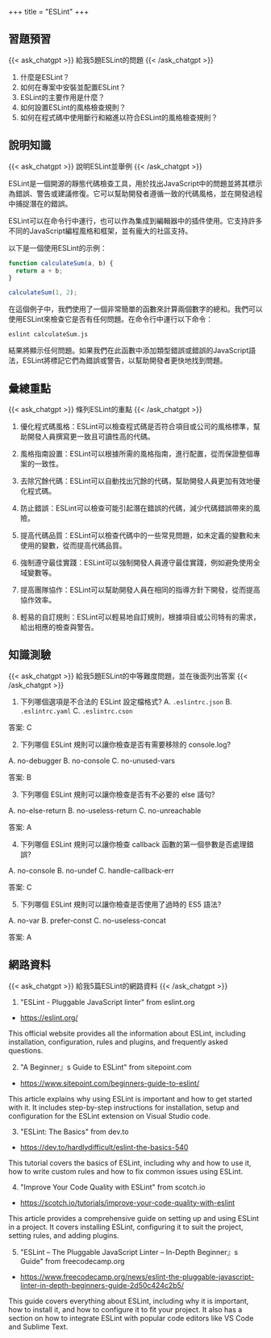 +++
title = "ESLint"
+++
## 習題預習
{{< ask_chatgpt >}}
給我5題ESLint的問題
{{< /ask_chatgpt >}}



1. 什麼是ESLint？
2. 如何在專案中安裝並配置ESLint？
3. ESLint的主要作用是什麼？
4. 如何設置ESLint的風格檢查規則？
5. 如何在程式碼中使用斷行和縮進以符合ESLint的風格檢查規則？   

## 說明知識
{{< ask_chatgpt >}}
說明ESLint並舉例
{{< /ask_chatgpt >}}



ESLint是一個開源的靜態代碼檢查工具，用於找出JavaScript中的問題並將其標示為錯誤、警告或建議修復。它可以幫助開發者遵循一致的代碼風格，並在開發過程中捕捉潛在的錯誤。

ESLint可以在命令行中運行，也可以作為集成到編輯器中的插件使用。它支持許多不同的JavaScript編程風格和框架，並有龐大的社區支持。

以下是一個使用ESLint的示例：

```javascript
function calculateSum(a, b) {
  return a + b;
}

calculateSum(1, 2);
```

在這個例子中，我們使用了一個非常簡單的函數來計算兩個數字的總和。我們可以使用ESLint來檢查它是否有任何問題。在命令行中運行以下命令：

```
eslint calculateSum.js
```

結果將顯示任何問題。如果我們在此函數中添加類型錯誤或錯誤的JavaScript語法，ESLint將標記它們為錯誤或警告，以幫助開發者更快地找到問題。   

## 彙總重點
{{< ask_chatgpt >}}
條列ESLint的重點
{{< /ask_chatgpt >}}



1. 優化程式碼風格：ESLint可以檢查程式碼是否符合項目或公司的風格標準，幫助開發人員撰寫更一致且可讀性高的代碼。

2. 風格指南設置：ESLint可以根據所需的風格指南，進行配置，從而保證整個專案的一致性。

3. 去除冗餘代碼：ESLint可以自動找出冗餘的代碼，幫助開發人員更加有效地優化程式碼。

4. 防止錯誤：ESLint可以檢查可能引起潛在錯誤的代碼，減少代碼錯誤帶來的風險。

5. 提高代碼品質：ESLint可以檢查代碼中的一些常見問題，如未定義的變數和未使用的變數，從而提高代碼品質。

6. 強制遵守最佳實踐：ESLint可以強制開發人員遵守最佳實踐，例如避免使用全域變數等。

7. 提高團隊協作：ESLint可以幫助開發人員在相同的指導方針下開發，從而提高協作效率。

8. 輕易的自訂規則：ESLint可以輕易地自訂規則，根據項目或公司特有的需求，給出相應的檢查與警告。   

## 知識測驗
{{< ask_chatgpt >}}
給我5題ESLint的中等難度問題，並在後面列出答案
{{< /ask_chatgpt >}}



1. 下列哪個選項是不合法的 ESLint 設定檔格式?
A. `.eslintrc.json`
B. `.eslintrc.yaml`
C. `.eslintrc.cson`

答案: C

2. 下列哪個 ESLint 規則可以讓你檢查是否有需要移除的 console.log?

A. no-debugger
B. no-console
C. no-unused-vars

答案: B

3. 下列哪個 ESLint 規則可以讓你檢查是否有不必要的 else 語句?

A. no-else-return
B. no-useless-return
C. no-unreachable

答案: A

4. 下列哪個 ESLint 規則可以讓你檢查 callback 函數的第一個參數是否處理錯誤?

A. no-console
B. no-undef
C. handle-callback-err

答案: C

5. 下列哪個 ESLint 規則可以讓你檢查是否使用了過時的 ES5 語法?

A. no-var
B. prefer-const
C. no-useless-concat

答案: A   

## 網路資料
{{< ask_chatgpt >}}
給我5篇ESLint的網路資料
{{< /ask_chatgpt >}}



1. "ESLint - Pluggable JavaScript linter" from eslint.org
- https://eslint.org/

This official website provides all the information about ESLint, including installation, configuration, rules and plugins, and frequently asked questions. 

2. "A Beginner』s Guide to ESLint" from sitepoint.com
- https://www.sitepoint.com/beginners-guide-to-eslint/

This article explains why using ESLint is important and how to get started with it. It includes step-by-step instructions for installation, setup and configuration for the ESLint extension on Visual Studio code.

3. "ESLint: The Basics" from dev.to
- https://dev.to/hardlydifficult/eslint-the-basics-540

This tutorial covers the basics of ESLint, including why and how to use it, how to write custom rules and how to fix common issues using ESLint.

4. "Improve Your Code Quality with ESLint" from scotch.io
- https://scotch.io/tutorials/improve-your-code-quality-with-eslint

This article provides a comprehensive guide on setting up and using ESLint in a project. It covers installing ESLint, configuring it to suit the project, setting rules, and adding plugins.

5. "ESLint – The Pluggable JavaScript Linter – In-Depth Beginner』s Guide" from freecodecamp.org
- https://www.freecodecamp.org/news/eslint-the-pluggable-javascript-linter-in-depth-beginners-guide-2d50c424c2b5/

This guide covers everything about ESLint, including why it is important, how to install it, and how to configure it to fit your project. It also has a section on how to integrate ESLint with popular code editors like VS Code and Sublime Text.   

